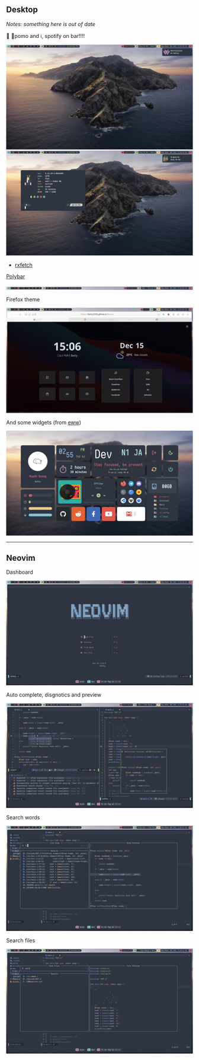## Desktop

*Notes: something here is out of date*

👀 🍅pomo and ℹ️, spotify on bar!!!!

![bg](assets/bg0.png)
![bg](assets/bg4.jpg)

* [rxfetch](https://github.com/Mangeshrex/rxfetch)

[Polybar](https://github.com/polybar/polybar)

![bg](assets/bar.png)

Firefox theme

![bg](assets/firefox.png)

And some widgets (from [eww](https://github.com/elkowar/eww))

![bg](assets/ww.png)

---

## Neovim

Dashboard

![nv](assets/nv1.png)

Auto complete, disgnotics and preview

![nv](assets/nv2.png)



Search words

![nv](assets/nv4.png)

Search files

![nv](assets/nv5.png)
